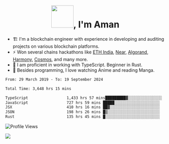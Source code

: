 <h1 align="center"><img src="https://media2.giphy.com/media/v1.Y2lkPTc5MGI3NjExZmx5c2N1N2lkbjg5NnI3ajI2ZXhxZ24yZ3cxcmJibTZrMWZkbjlxaSZlcD12MV9pbnRlcm5hbF9naWZfYnlfaWQmY3Q9Zw/AFdcYElkoNAUE/giphy.webp" width="70">, I'm Aman</h1>

- 🏗️ I'm a blockchain engineer with experience in developing and auditing projects on various blockchain platforms.
- ⚡ Won several chains hackathons like [ETH India](https://devfolio.co/projects/hivm-hybrid-intent-virtual-machine-3ba1), [Near](https://medium.com/encode-club/encode-x-near-hackathon-finale-prizewinners-and-summary-fcf6e409ab07), [Algorand](https://algorand-innovate.hackerearth.com), [Harmony](https://medium.com/harmony-one/winners-of-the-hack-the-horizon-hackathon-ae04f95b71ab), [Cosmos](https://www.hackerearth.com/challenges/hackathon/hackatom-india/), and many more.
- 🌊 I am proficient in working with TypeScript. Beginner in Rust.
- 🍣 Besides programming, I love watching Anime and reading Manga.

<!--START_SECTION:waka-->

```txt
From: 29 March 2019 - To: 19 September 2024

Total Time: 3,648 hrs 15 mins

TypeScript                 1,433 hrs 57 mins█████████▓░░░░░░░░░░░░░░░   39.31 %
JavaScript                 727 hrs 59 mins █████░░░░░░░░░░░░░░░░░░░░   19.95 %
JSX                        410 hrs 16 mins ██▓░░░░░░░░░░░░░░░░░░░░░░   11.25 %
JSON                       198 hrs 26 mins █▒░░░░░░░░░░░░░░░░░░░░░░░   05.44 %
Rust                       135 hrs 45 mins █░░░░░░░░░░░░░░░░░░░░░░░░   03.72 %
```

<!--END_SECTION:waka-->

![Profile Views](https://komarev.com/ghpvc/?username=amanraj1608&label=Profile%20views&color=0e75b6&style=flat-square)

![](https://hit.yhype.me/github/profile?user_id=42104907)
